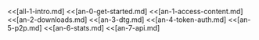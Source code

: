 <<[all-1-intro.md]
<<[an-0-get-started.md]
<<[an-1-access-content.md]
<<[an-2-downloads.md]
<<[an-3-dtg.md]
<<[an-4-token-auth.md]
<<[an-5-p2p.md]
<<[an-6-stats.md]
<<[an-7-api.md]
